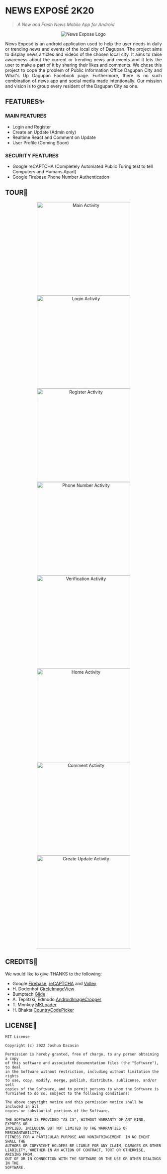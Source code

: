 # NEWS EXPOSÉ 2K20

> _A New and Fresh News Mobile App for Android_

<p align="center"><img alt="News Expose Logo" src="https://github.com/codewithJosh/NewsExpose2k20/blob/main/app/src/main/res/drawable-mdpi/ic_logo.png" /></p>

<p align="justify">News Exposé is an android application used to help the user needs in daily or trending news and events of the local city of Dagupan. The project aims to display news articles and videos of the chosen local city. It aims to raise awareness about the current or trending news and events and it lets the user to make a part of it by sharing their likes and comments. We chose this project to cope the problem of Public Information Office Dagupan City and What's Up Dagupan Facebook page. Furthermore, there is no such combination of news app and social media made intentionally. Our mission and vision is to group every resident of the Dagupan City as one.</p>

## FEATURES:sparkles:

### MAIN FEATURES
- Login and Register
- Create an Update (Admin only)
- Realtime React and Comment on Update
- User Profile (Coming Soon)

### SECURITY FEATURES
- Google reCAPTCHA (Completely Automated Public Turing test to tell Computers and Humans Apart)
- Google Firebase Phone Number Authentication

## TOUR:eyes:

<p align="center"><img alt="Main Activity" src="https://github.com/codewithJosh/NewsExpose2k20/blob/main/TOUR/news-expose-2k20-v0.11.1/01.jpg" width="300"/> <img alt="Login Activity" src="https://github.com/codewithJosh/NewsExpose2k20/blob/main/TOUR/news-expose-2k20-v0.11.1/02.jpg" width="300"/> <img alt="Register Activity" src="https://github.com/codewithJosh/NewsExpose2k20/blob/main/TOUR/news-expose-2k20-v0.11.1/03.jpg" width="300"/> <img alt="Phone Number Activity" src="https://github.com/codewithJosh/NewsExpose2k20/blob/main/TOUR/news-expose-2k20-v0.11.1/04.jpg" width="300"/> <img alt="Verification Activity" src="https://github.com/codewithJosh/NewsExpose2k20/blob/main/TOUR/news-expose-2k20-v0.11.1/05.jpg" width="300"/> <img alt="Home Activity" src="https://github.com/codewithJosh/NewsExpose2k20/blob/main/TOUR/news-expose-2k20-v0.11.1/06.jpg" width="300"/> <img alt="Comment Activity" src="https://github.com/codewithJosh/NewsExpose2k20/blob/main/TOUR/news-expose-2k20-v0.11.1/07.jpg" width="300"/> <img alt="Create Update Activity" src="https://github.com/codewithJosh/NewsExpose2k20/blob/main/TOUR/news-expose-2k20-v0.11.1/08.jpg" width="300"/></p>

## CREDITS:tada:

We would like to give THANKS to the following:

- Google [Firebase][1], [reCAPTCHA][2] and [Volley][3]
- H. Dodenhof [CircleImageView][4]
- Bumptech [Glide][5]
- A. Teplitzki, Edmodo [AndroidImageCropper][6]
- T. Monkey [MKLoader][7]
- H. Bhakta [CountryCodePicker][8]

## LICENSE:memo:

    MIT License

    Copyright (c) 2022 Joshua Dacasin

    Permission is hereby granted, free of charge, to any person obtaining a copy
    of this software and associated documentation files (the "Software"), to deal
    in the Software without restriction, including without limitation the rights
    to use, copy, modify, merge, publish, distribute, sublicense, and/or sell
    copies of the Software, and to permit persons to whom the Software is
    furnished to do so, subject to the following conditions:

    The above copyright notice and this permission notice shall be included in all
    copies or substantial portions of the Software.

    THE SOFTWARE IS PROVIDED "AS IS", WITHOUT WARRANTY OF ANY KIND, EXPRESS OR
    IMPLIED, INCLUDING BUT NOT LIMITED TO THE WARRANTIES OF MERCHANTABILITY,
    FITNESS FOR A PARTICULAR PURPOSE AND NONINFRINGEMENT. IN NO EVENT SHALL THE
    AUTHORS OR COPYRIGHT HOLDERS BE LIABLE FOR ANY CLAIM, DAMAGES OR OTHER
    LIABILITY, WHETHER IN AN ACTION OF CONTRACT, TORT OR OTHERWISE, ARISING FROM,
    OUT OF OR IN CONNECTION WITH THE SOFTWARE OR THE USE OR OTHER DEALINGS IN THE
    SOFTWARE.

[1]: https://firebase.google.com/

[2]: https://www.google.com/recaptcha/about/

[3]: https://github.com/google/volley

[4]: https://github.com/hdodenhof/CircleImageView

[5]: https://github.com/bumptech/glide

[6]: https://github.com/ArthurHub/Android-Image-Cropper

[7]: https://github.com/nntuyen/mkloader

[8]: https://github.com/hbb20/CountryCodePickerProject
